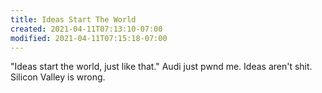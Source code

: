 ```yaml
---
title: Ideas Start The World
created: 2021-04-11T07:13:10-07:00
modified: 2021-04-11T07:15:18-07:00
---
```


"Ideas start the world, just like that." Audi just pwnd me. Ideas aren't shit. Silicon Valley is wrong. 

